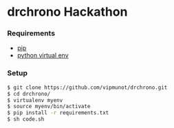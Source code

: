# drchrono Hackathon

### Requirements
- [pip](https://pip.pypa.io/en/stable/)
- [python virtual env](https://packaging.python.org/installing/#creating-and-using-virtual-environments)

### Setup
``` bash
$ git clone https://github.com/vipmunot/drchrono.git
$ cd drchrono/
$ virtualenv myenv
$ source myenv/bin/activate
$ pip install -r requirements.txt
$ sh code.sh
```
